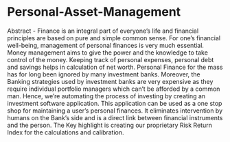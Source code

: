 # Personal-Asset-Management
Abstract - Finance is an integral part of everyone’s life and financial principles are based on pure and simple common sense. For one’s financial well-being, management of personal finances is very much essential. Money management aims to give the power and the knowledge to take control of the money. Keeping track of personal expenses, personal debt and savings helps in calculation of net worth. Personal Finance for the mass has for long been ignored by many investment banks. Moreover, the Banking strategies used by investment banks are very expensive as they require individual portfolio managers which can’t be afforded by a common man. Hence, we’re automating the process of investing by creating an investment software application. This application can be used as a one stop shop for maintaining a user’s personal finances. It eliminates intervention by humans on the Bank’s side and is a direct link between financial instruments and the person. The Key highlight is creating our proprietary Risk Return Index for the calculations and calibration.
